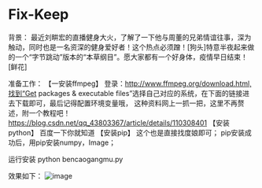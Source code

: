 # Fix-Keep
背景：
 最近刘畊宏的直播健身大火，了解了一下他与周董的兄弟情谊往事，深为触动，同时也是一名资深的健身爱好者！这个热点必须蹭！[狗头]特意半夜起来做的一个“字节跳动”版本的“本草纲目”。愿大家都有一个好身体，疫情早日结束！[鲜花]
 
 准备工作：
 【一安装ffmpeg】
 登录：http://www.ffmpeg.org/download.html,找到“Get packages & executable files”选择自己对应的系统，在下面的链接进去下载即可，最后记得配置环境变量哦，
 这种资料网上一抓一把，这里不再赘述，附一个教程吧！https://blog.csdn.net/qq_43803367/article/details/110308401
 【安装python】
 百度一下你就知道
 【安装pip】
 这个也是直接找度娘即可；
 pip安装成功后，用pip安装numpy，Image；
 
 运行安装
 python bencaogangmu.py
 
 效果如下：
 ![image](https://gifs.com/?source=https://storage.googleapis.com/user-uploaded-media/71000b22-ce5d-4db2-a9f6-e74630b5e7a5.mp4)
 
 
